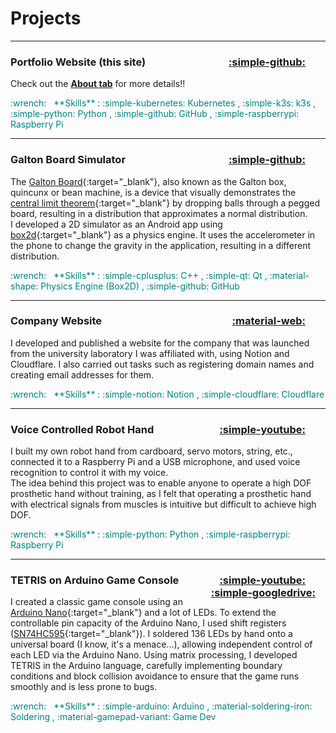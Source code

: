 
# Projects

---

### **Portfolio Website (this site)** <a href="https://github.com/ttktjmt/ttktjmt.com" target="_blank" rel="noopener noreferrer" title="Source Code" style="float: right; margin-right: 2rem;"> :simple-github: </a>

Check out the [**About tab**](about/overview.md) for more details!!

<span style="color: teal;">
:wrench: &nbsp; **Skills** :
 :simple-kubernetes: Kubernetes ,
 :simple-k3s: k3s ,
 :simple-python: Python ,
 :simple-github: GitHub ,
 :simple-raspberrypi: Raspberry Pi
</span>

---

### **Galton Board Simulator** <a href="https://github.com/ttktjmt/galtonboard-qt" target="_blank" rel="noopener noreferrer" title="Source Code" style="float: right; margin-right: 2rem;"> :simple-github: </a>

The [Galton Board](https://en.wikipedia.org/wiki/Galton_board){:target="_blank"}, also known as the Galton box, quincunx or bean machine, is a device that visually demonstrates the [central limit theorem](https://en.wikipedia.org/wiki/Central_limit_theorem){:target="_blank"} by dropping balls through a pegged board, resulting in a distribution that approximates a normal distribution.<br>
I developed a 2D simulator as an Android app using [box2d](https://github.com/erincatto/box2d){:target="_blank"} as a physics engine. It uses the accelerometer in the phone to change the gravity in the application, resulting in a different distribution.

<span style="color: teal;">
:wrench: &nbsp; **Skills** :
 :simple-cplusplus: C++ ,
 :simple-qt: Qt ,
 :material-shape: Physics Engine (Box2D) ,
 :simple-github: GitHub
</span>

---

### **Company Website** <a href="https://mu-borg.com" target="_blank" rel="noopener noreferrer" title="Home Page" style="float: right; margin-right: 2rem;"> :material-web: </a>

I developed and published a website for the company that was launched from the university laboratory I was affiliated with, using Notion and Cloudflare.
I also carried out tasks such as registering domain names and creating email addresses for them.

<span style="color: teal;">
:wrench: &nbsp; **Skills** :
 :simple-notion: Notion ,
 :simple-cloudflare: Cloudflare
</span>

---

### **Voice Controlled Robot Hand** <a href="https://youtu.be/zjVYmhg9dLg" target="_blank" rel="noopener noreferrer" title="Video" style="float: right; margin-right: 2rem;"> :simple-youtube: </a>

I built my own robot hand from cardboard, servo motors, string, etc., connected it to a Raspberry Pi and a USB microphone, and used voice recognition to control it with my voice.<br>
The idea behind this project was to enable anyone to operate a high DOF prosthetic hand without training, as I felt that operating a prosthetic hand with electrical signals from muscles is intuitive but difficult to achieve high DOF.

<span style="color: teal;">
:wrench: &nbsp; **Skills** :
 :simple-python: Python ,
 :simple-raspberrypi: Raspberry Pi
</span>

---

### **TETRIS on Arduino Game Console** <a href="https://youtu.be/Kmq4INAJUeA" target="_blank" rel="noopener noreferrer" title="Video" style="float: right; margin-right: 2rem;"> :simple-youtube: </a> <a href="https://drive.google.com/drive/folders/1XIpsRjvyxm8ZJICFTqMlnAM3WdH2CrXw?usp=drive_link" target="_blank" rel="noopener noreferrer" title="More Resources" style="float: right; margin-right: 1rem;"> :simple-googledrive: </a>

I created a classic game console using an [Arduino Nano](https://store.arduino.cc/products/arduino-nano){:target="_blank"} and a lot of LEDs. To extend the controllable pin capacity of the Arduino Nano, I used shift registers ([SN74HC595](https://www.ti.com/product/SN74HC595){:target="_blank"}). I soldered 136 LEDs by hand onto a universal board (I know, it's a menace...), allowing independent control of each LED via the Arduino Nano. Using matrix processing, I developed TETRIS in the Arduino language, carefully implementing boundary conditions and block collision avoidance to ensure that the game runs smoothly and is less prone to bugs.

<span style="color: teal;">
:wrench: &nbsp; **Skills** :
 :simple-arduino: Arduino ,
 :material-soldering-iron: Soldering ,
 :material-gamepad-variant: Game Dev
</span>
